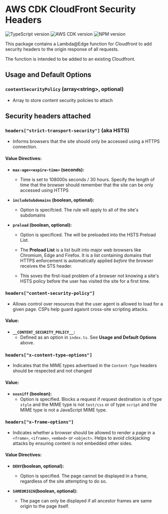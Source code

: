 # AWS CDK CloudFront Security Headers
![TypeScript version](https://img.shields.io/github/package-json/dependency-version/aligent/cdk-constructs/dev/typescript?filename=packages/cloudfront-security-headers/package.json&color=red) ![AWS CDK version](https://img.shields.io/github/package-json/dependency-version/aligent/cdk-constructs/dev/aws-cdk?filename=packages/cloudfront-security-headers/package.json) ![NPM version](https://img.shields.io/npm/v/%40aligent%2Fcdk-cloudfront-security-headers?color=green)

This package contains a Lambda@Edge function for Cloudfront to add security headers to the origin response of all requests.

The function is intended to be added to an existing Cloudfront. 

## Usage and Default Options
### `contentSecurityPolicy` (array&lt;string&gt;, optional)
- Array to store content security policies to attach

## Security headers attached

### `headers["strict-transport-security"]` (aka HSTS) 
- Informs browsers that the site should only be accessed using a HTTPS connection. 
#### **Value Directives**:

- **`max-age=<expire-time>` (seconds):** 
    - Time is set to 108000s seconds / 30 hours. Specify the length of time that the browser should remember that the site can be only accessed using HTTPS

- **`includeSubdomains` (boolean, optional):**
    - Option is specifcied. The rule will apply to all of the site's subdomains

- **`preload` (boolean, optional):**
    - Option is specificed. The will be preloaded into the HSTS Preload List. 
    
    - The **Preload List** is a list built into major web browsers like Chromium, Edge and Firefox. It is a list containing domains that HTTPS enforcement is automatically applied _before_ the browser receives the STS header. 

    - This soves the first-load problem of a browser not knowing a site's HSTS policy before the user has visited the site for a first time.


### `headers["content-security-policy"]`
- Allows control over resources that the user agent is allowed to load for a given page. CSPs help guard agaisnt cross-site scripting attacks.
#### **Value**:
- **`__CONTENT_SECURITY_POLICY__`:**
    - Defined as an option in `index.ts`. See **Usage and Default Options** above.

### `headers["x-content-type-options"]`
- Indicates that the MIME types advertised in the `Content-Type` headers should be respected and not changed
#### **Value**:
- **`nosniff` (boolean):**
    - Option is specified. Blocks a request if request destination is of type `style` and the MIME type is not `test/css` or of type `script` and the MIME type is not a JavaScript MIME type.

### `headers["x-frame-options"]`
- Indicates whether a browser should be allowed to render a page in a `<frame>`, `<iframe>`, `<embed>` or `<object>`. Helps to avoid clickjacking attacks by ensuring content is not embedded other sides.
#### **Value Directives**:
- **`DENY`(boolean, optional):**
    - Option is specified. The page cannot be displayed in a frame, regardless of the site attempting to do so.

- **`SAMEORIGIN`(boolean, optional):**
    - The page can only be displayed if all ancestor frames are same origin to the page itself.
